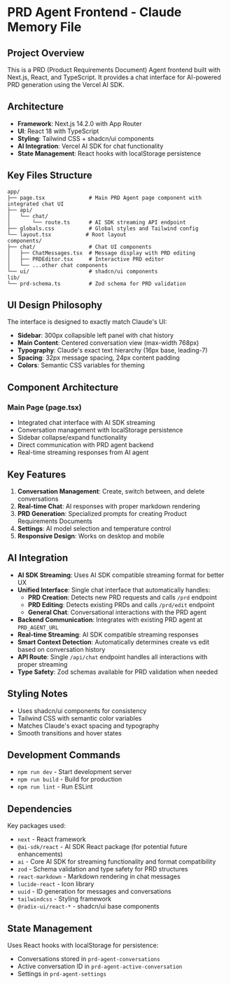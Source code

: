 # PRD Agent Frontend - Claude Memory File

## Project Overview
This is a PRD (Product Requirements Document) Agent frontend built with Next.js, React, and TypeScript. It provides a chat interface for AI-powered PRD generation using the Vercel AI SDK.

## Architecture
- **Framework**: Next.js 14.2.0 with App Router
- **UI**: React 18 with TypeScript
- **Styling**: Tailwind CSS + shadcn/ui components
- **AI Integration**: Vercel AI SDK for chat functionality
- **State Management**: React hooks with localStorage persistence

## Key Files Structure
```
app/
├── page.tsx              # Main PRD Agent page component with integrated chat UI
├── api/
│   └── chat/
│       └── route.ts      # AI SDK streaming API endpoint
├── globals.css           # Global styles and Tailwind config
└── layout.tsx           # Root layout
components/
├── chat/                 # Chat UI components
│   ├── ChatMessages.tsx  # Message display with PRD editing
│   ├── PRDEditor.tsx     # Interactive PRD editor
│   └── ...other chat components
└── ui/                   # shadcn/ui components
lib/
└── prd-schema.ts         # Zod schema for PRD validation
```

## UI Design Philosophy
The interface is designed to exactly match Claude's UI:
- **Sidebar**: 300px collapsible left panel with chat history
- **Main Content**: Centered conversation view (max-width 768px)
- **Typography**: Claude's exact text hierarchy (16px base, leading-7)
- **Spacing**: 32px message spacing, 24px content padding
- **Colors**: Semantic CSS variables for theming

## Component Architecture

### Main Page (page.tsx)
- Integrated chat interface with AI SDK streaming
- Conversation management with localStorage persistence
- Sidebar collapse/expand functionality
- Direct communication with PRD agent backend
- Real-time streaming responses from AI agent

## Key Features
1. **Conversation Management**: Create, switch between, and delete conversations
2. **Real-time Chat**: AI responses with proper markdown rendering
3. **PRD Generation**: Specialized prompts for creating Product Requirements Documents
4. **Settings**: AI model selection and temperature control
5. **Responsive Design**: Works on desktop and mobile

## AI Integration
- **AI SDK Streaming**: Uses AI SDK compatible streaming format for better UX
- **Unified Interface**: Single chat interface that automatically handles:
  - **PRD Creation**: Detects new PRD requests and calls `/prd` endpoint
  - **PRD Editing**: Detects existing PRDs and calls `/prd/edit` endpoint  
  - **General Chat**: Conversational interactions with the PRD agent
- **Backend Communication**: Integrates with existing PRD agent at `PRD_AGENT_URL`
- **Real-time Streaming**: AI SDK compatible streaming responses
- **Smart Context Detection**: Automatically determines create vs edit based on conversation history
- **API Route**: Single `/api/chat` endpoint handles all interactions with proper streaming
- **Type Safety**: Zod schemas available for PRD validation when needed

## Styling Notes
- Uses shadcn/ui components for consistency
- Tailwind CSS with semantic color variables
- Matches Claude's exact spacing and typography
- Smooth transitions and hover states

## Development Commands
- `npm run dev` - Start development server
- `npm run build` - Build for production
- `npm run lint` - Run ESLint

## Dependencies
Key packages used:
- `next` - React framework
- `@ai-sdk/react` - AI SDK React package (for potential future enhancements)
- `ai` - Core AI SDK for streaming functionality and format compatibility
- `zod` - Schema validation and type safety for PRD structures
- `react-markdown` - Markdown rendering in chat messages
- `lucide-react` - Icon library
- `uuid` - ID generation for messages and conversations
- `tailwindcss` - Styling framework
- `@radix-ui/react-*` - shadcn/ui base components

## State Management
Uses React hooks with localStorage for persistence:
- Conversations stored in `prd-agent-conversations`
- Active conversation ID in `prd-agent-active-conversation`
- Settings in `prd-agent-settings`
